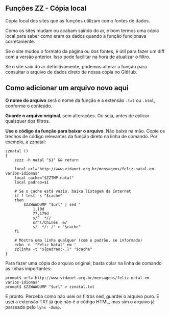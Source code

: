 ## Funções ZZ - Cópia local

Cópia local dos sites que as funções utilizam como fontes de dados.

Como os sites mudam ou acabam saindo do ar, é bom termos uma cópia local para saber como eram os dados quando a função funcionava corretamente.

Se o site mudou o formato da página ou dos fontes, é útil para fazer um diff com a versão anterior. Isso pode facilitar na hora de atualizar o filtro.

Se o site saiu do ar definitivamente, podemos alterar a função para consultar o arquivo de dados direto de nossa cópia no GitHub.


## Como adicionar um arquivo novo aqui

**O nome do arquivo** será o nome da função e a extensão `.txt` ou `.html`, conforme o conteúdo.

**Guarde o arquivo original**, sem alterações. Ou seja, antes de aplicar quaisquer dos filtros.

**Use o código da função para baixar o arquivo**. Não baixe na mão. Copie os trechos de código relevantes da função direto na linha de comando. Por exemplo, a zznatal:

```shell
zznatal ()
{
	zzzz -h natal "$1" && return

	local url='http://www.vidanet.org.br/mensagens/feliz-natal-em-varios-idiomas'
	local cache="$ZZTMP.natal"
	local padrao=$1

	# Se o cache está vazio, baixa listagem da Internet
	if ! test -s "$cache"
	then
		$ZZWWWDUMP "$url" | sed '
			1,10d
			77,179d
			s/^  *//
			s/^(/Chinês  &/
			s/  */: /' > "$cache"
	fi

	# Mostra uma linha qualquer (com o padrão, se informado)
	echo -n '"Feliz Natal" em '
	zzlinha -t "${padrao:-.}" "$cache"
}
```

Para fazer uma cópia do arquivo original, basta colar na linha de comando as linhas importantes:

```
prompt$ url='http://www.vidanet.org.br/mensagens/feliz-natal-em-varios-idiomas'
prompt$ $ZZWWWDUMP "$url" > zznatal.txt
```

E pronto. Perceba como não usei os filtros sed, guardei o arquivo puro. E usei a extensão TXT já que não é o código HTML, mas sim o arquivo já parseado pelo `lynx -dump`.


